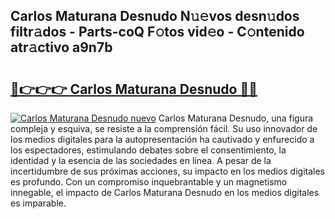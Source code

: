 ## Carlos Maturana Desnudo N𝚞𝚎vos desn𝚞dos filtr𝚊dos - Parts-coQ F𝚘tos vid𝚎o - C𝚘ntenido atr𝚊ctivo a9n7b

# <h2><a href="http://mb13msk.tromn.icu/?c=Carlos+Maturana+Desnudo">🔗👉👉👉 Carlos Maturana Desnudo 🔗🔗</a></h2>

[![Carlos Maturana Desnudo nuevo](https://i.imgur.com/pEAQMta.gif)](http://mb13msk.tromn.icu/?c=Carlos+Maturana+Desnudo)
Carlos Maturana Desnudo, una figura compleja y esquiva, se resiste a la comprensión fácil. Su uso innovador de los medios digitales para la autopresentación ha cautivado y enfurecido a los espectadores, estimulando debates sobre el consentimiento, la identidad y la esencia de las sociedades en línea. A pesar de la incertidumbre de sus próximas acciones, su impacto en los medios digitales es profundo. Con un compromiso inquebrantable y un magnetismo innegable, el impacto de Carlos Maturana Desnudo en los medios digitales es imparable.
